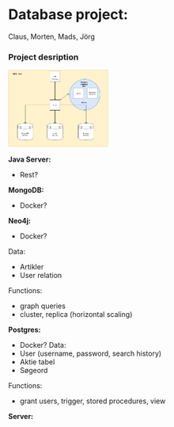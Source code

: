 # Database project:

Claus, Morten, Mads, Jörg

### Project desription

<img 
src="./images/dsc_db.png" 
alt="EER Diagram"
height="40%" 
width="40%"
/>



**Java Server:**
- Rest?

**MongoDB:**
- Docker?

**Neo4j:**
- Docker?

Data:
- Artikler
- User relation

Functions:
- graph queries
- cluster, replica (horizontal scaling)

**Postgres:**
- Docker?
Data: 
- User (username, password, search history)
- Aktie tabel
- Søgeord

Functions:
- grant users, trigger, stored procedures, view

**Server:**

